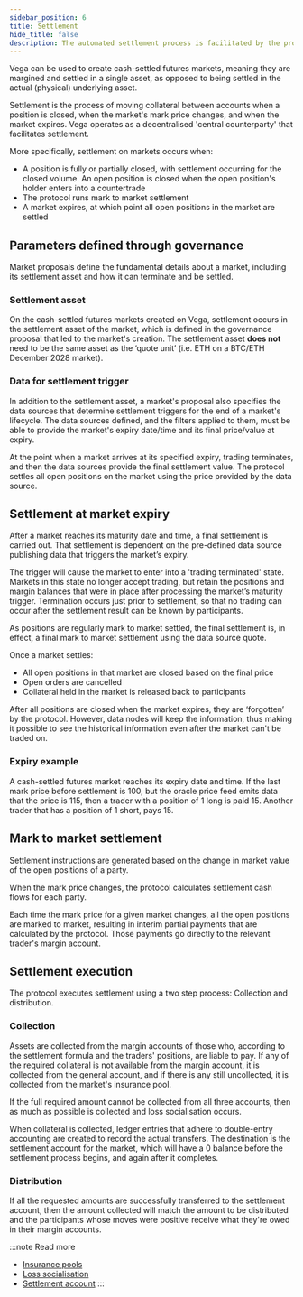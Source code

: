 ```yaml
---
sidebar_position: 6
title: Settlement
hide_title: false
description: The automated settlement process is facilitated by the protocol.
---
```

Vega can be used to create cash-settled futures markets, meaning they are margined and settled in a single asset, as opposed to being settled in the actual (physical) underlying asset.

Settlement is the process of moving collateral between accounts when a position is closed, when the market's mark price changes, and when the market expires. Vega operates as a decentralised 'central counterparty' that facilitates settlement.

More specifically, settlement on markets occurs when:
* A position is fully or partially closed, with settlement occurring for the closed volume. An open position is closed when the open position's holder enters into a countertrade
* The protocol runs mark to market settlement
* A market expires, at which point all open positions in the market are settled

## Parameters defined through governance
Market proposals define the fundamental details about a market, including its settlement asset and how it can terminate and be settled.

### Settlement asset
On the cash-settled futures markets created on Vega, settlement occurs in the settlement asset of the market, which is defined in the governance proposal that led to the market's creation. The settlement asset **does not** need to be the same asset as the ‘quote unit’ (i.e. ETH on a BTC/ETH December 2028 market).

### Data for settlement trigger
In addition to the settlement asset, a market's proposal also specifies the data sources that determine settlement triggers for the end of a market's lifecycle. The data sources defined, and the filters applied to them, must be able to provide the market's expiry date/time and its final price/value at expiry. 

At the point when a market arrives at its specified expiry, trading terminates, and then the data sources provide the final settlement value. The protocol settles all open positions on the market using the price provided by the data source.

<!--
:::note Read more
[Data sources]
:::
-->
 
## Settlement at market expiry
After a market reaches its maturity date and time, a final settlement is carried out. That settlement is dependent on the pre-defined data source publishing data that triggers the market’s expiry.

The trigger will cause the market to enter into a 'trading terminated' state. Markets in this state no longer accept trading, but retain the positions and margin balances that were in place after processing the market’s maturity trigger. Termination occurs just prior to settlement, so that no trading can occur after the settlement result can be known by participants.

As positions are regularly mark to market settled, the final settlement is, in effect, a final mark to market settlement using the data source quote.

Once a market settles:
* All open positions in that market are closed based on the final price
* Open orders are cancelled
* Collateral held in the market is released back to participants

After all positions are closed when the market expires, they are ‘forgotten’ by the protocol. However, data nodes will keep the information, thus making it possible to see the historical information even after the market can't be traded on.

### Expiry example
A cash-settled futures market reaches its expiry date and time. If the last mark price before settlement is 100, but the oracle price feed emits data that the price is 115, then a trader with a position of 1 long is paid 15. Another trader that has a position of 1 short, pays 15.

<!--
:::note Read more
[Data sources](./data-sources)
:::
-->

## Mark to market settlement
Settlement instructions are generated based on the change in market value of the open positions of a party. 

When the mark price changes, the protocol calculates settlement cash flows for each party.

Each time the mark price for a given market changes, all the open positions are marked to market, resulting in interim partial payments that are calculated by the protocol. Those payments go directly to the relevant trader's margin account. 

<!--
:::note Read more
[Mark to market]
:::
-->

## Settlement execution
The protocol executes settlement using a two step process: Collection and distribution.

### Collection
Assets are collected from the margin accounts of those who, according to the settlement formula and the traders' positions, are liable to pay. If any of the required collateral is not available from the margin account, it is collected from the general account, and if there is any still uncollected, it is collected from the market's insurance pool. 
 
If the full required amount cannot be collected from all three accounts, then as much as possible is collected and loss socialisation occurs.
 
When collateral is collected, ledger entries that adhere to double-entry accounting are created to record the actual transfers. The destination is the settlement account for the market, which will have a 0 balance before the settlement process begins, and again after it completes.
 
### Distribution
If all the requested amounts are successfully transferred to the settlement account, then the amount collected will match the amount to be distributed and the participants whose moves were positive receive what they're owed in their margin accounts. 

:::note Read more 
* [Insurance pools](/testnet/concepts/trading-on-vega/market-protections#insurance-pools)
* [Loss socialisation](/testnet/concepts/trading-on-vega/market-protections#loss-socialisation)
* [Settlement account](./../accounts#settlement-accounts)
:::
